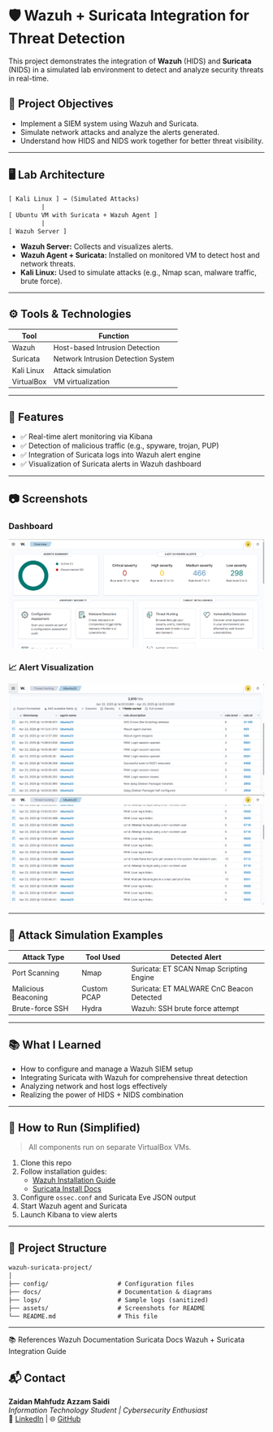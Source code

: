 # 🛡️ Wazuh + Suricata Integration for Threat Detection

This project demonstrates the integration of **Wazuh** (HIDS) and **Suricata** (NIDS) in a simulated lab environment to detect and analyze security threats in real-time.

## 📌 Project Objectives

- Implement a SIEM system using Wazuh and Suricata.
- Simulate network attacks and analyze the alerts generated.
- Understand how HIDS and NIDS work together for better threat visibility.

---

## 🖥️ Lab Architecture

```
[ Kali Linux ] → (Simulated Attacks)
         |
[ Ubuntu VM with Suricata + Wazuh Agent ]
         |
[ Wazuh Server ]
```

- **Wazuh Server:** Collects and visualizes alerts.
- **Wazuh Agent + Suricata:** Installed on monitored VM to detect host and network threats.
- **Kali Linux:** Used to simulate attacks (e.g., Nmap scan, malware traffic, brute force).

---

## ⚙️ Tools & Technologies

| Tool         | Function                          |
|--------------|-----------------------------------|
| Wazuh        | Host-based Intrusion Detection    |
| Suricata     | Network Intrusion Detection System|
| Kali Linux   | Attack simulation                 |
| VirtualBox   | VM virtualization                 |

---

## 🚀 Features

- ✅ Real-time alert monitoring via Kibana
- ✅ Detection of malicious traffic (e.g., spyware, trojan, PUP)
- ✅ Integration of Suricata logs into Wazuh alert engine
- ✅ Visualization of Suricata alerts in Wazuh dashboard

---

## 📷 Screenshots

### Dashboard
![Log Alerts](Dashboard_Wazuh.png)

### 📈 Alert Visualization
![Log Alerts](Log_alert1.png)
![Log Alerts](Log_alert.png)

---

## 🧪 Attack Simulation Examples

| Attack Type             | Tool Used     | Detected Alert                           |
|--------------------------|---------------|-------------------------------------------|
| Port Scanning           | Nmap          | Suricata: ET SCAN Nmap Scripting Engine   |
| Malicious Beaconing     | Custom PCAP   | Suricata: ET MALWARE CnC Beacon Detected  |
| Brute-force SSH         | Hydra         | Wazuh: SSH brute force attempt            |

---

## 📚 What I Learned

- How to configure and manage a Wazuh SIEM setup
- Integrating Suricata with Wazuh for comprehensive threat detection
- Analyzing network and host logs effectively
- Realizing the power of HIDS + NIDS combination

---

## 🔧 How to Run (Simplified)

> All components run on separate VirtualBox VMs.

1. Clone this repo
2. Follow installation guides:
   - [Wazuh Installation Guide](https://documentation.wazuh.com/current/installation-guide/)
   - [Suricata Install Docs](https://suricata.io/docs/)
3. Configure `ossec.conf` and Suricata Eve JSON output
4. Start Wazuh agent and Suricata
5. Launch Kibana to view alerts

---

## 📁 Project Structure

```
wazuh-suricata-project/
│
├── config/                   # Configuration files
├── docs/                     # Documentation & diagrams
├── logs/                     # Sample logs (sanitized)
├── assets/                   # Screenshots for README
└── README.md                 # This file
```

---
📚 References
Wazuh Documentation
Suricata Docs
Wazuh + Suricata Integration Guide

## 📬 Contact

**Zaidan Mahfudz Azzam Saidi**  
_Information Technology Student | Cybersecurity Enthusiast_  
📧 [LinkedIn](https://linkedin.com/in/zaidanmahfudz) | 🌐 [GitHub](https://github.com/ZaanmaVerse)
